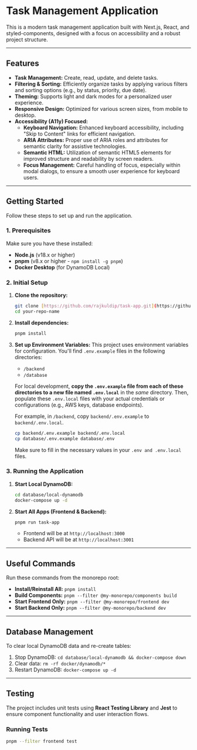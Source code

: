 # Task Management Application

This is a modern task management application built with Next.js, React, and styled-components, designed with a focus on accessibility and a robust project structure.

---

## Features

* **Task Management:** Create, read, update, and delete tasks.
* **Filtering & Sorting:** Efficiently organize tasks by applying various filters and sorting options (e.g., by status, priority, due date).
* **Theming:** Supports light and dark modes for a personalized user experience.
* **Responsive Design:** Optimized for various screen sizes, from mobile to desktop.
* **Accessibility (A11y) Focused:**
    * **Keyboard Navigation:** Enhanced keyboard accessibility, including "Skip to Content" links for efficient navigation.
    * **ARIA Attributes:** Proper use of ARIA roles and attributes for semantic clarity for assistive technologies.
    * **Semantic HTML:** Utilization of semantic HTML5 elements for improved structure and readability by screen readers.
    * **Focus Management:** Careful handling of focus, especially within modal dialogs, to ensure a smooth user experience for keyboard users.

---

## Getting Started

Follow these steps to set up and run the application.

### 1. Prerequisites

Make sure you have these installed:

* **Node.js** (v18.x or higher)
* **pnpm** (v8.x or higher - `npm install -g pnpm`)
* **Docker Desktop** (for DynamoDB Local)

### 2. Initial Setup

1.  **Clone the repository:**
    ```bash
    git clone [https://github.com/rajkuldip/task-app.git](https://github.com/rajkuldip/task-app.git)
    cd your-repo-name
    ```

2.  **Install dependencies:**
    ```bash
    pnpm install
    ```

3.  **Set up Environment Variables:**
    This project uses environment variables for configuration. You'll find `.env.example` files in the following directories:
    * `/backend`
    * `/database`

    For local development, **copy the `.env.example` file from each of these directories to a new file named `.env.local`** in the *same* directory. Then, populate these `.env.local` files with your actual credentials or configurations (e.g., AWS keys, database endpoints).

    For example, in `/backend`, copy `backend/.env.example` to `backend/.env.local`.
    ```bash
    cp backend/.env.example backend/.env.local
    cp database/.env.example database/.env
    ```

    Make sure to fill in the necessary values in your `.env and .env.local` files.
    

### 3. Running the Application

1.  **Start Local DynamoDB:**
    ```bash
    cd database/local-dynamodb
    docker-compose up -d
    ```

2.  **Start All Apps (Frontend & Backend):**
    ```bash
    pnpm run task-app
    ```
    * Frontend will be at `http://localhost:3000`
    * Backend API will be at `http://localhost:3001`

---

## Useful Commands

Run these commands from the monorepo root:

* **Install/Reinstall All:** `pnpm install`
* **Build Components:** `pnpm --filter @my-monorepo/components build`
* **Start Frontend Only:** `pnpm --filter @my-monorepo/frontend dev`
* **Start Backend Only:** `pnpm --filter @my-monorepo/backend dev`

---

## Database Management

To clear local DynamoDB data and re-create tables:

1.  Stop DynamoDB: `cd database/local-dynamodb && docker-compose down`
2.  Clear data: `rm -rf docker/dynamodb/*`
3.  Restart DynamoDB: `docker-compose up -d`

---

## Testing

The project includes unit tests using **React Testing Library** and **Jest** to ensure component functionality and user interaction flows.

### Running Tests

```bash
pnpm --filter frontend test
